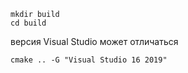 ```
mkdir build
cd build
```

версия Visual Studio может отличаться
```
cmake .. -G "Visual Studio 16 2019"
```
